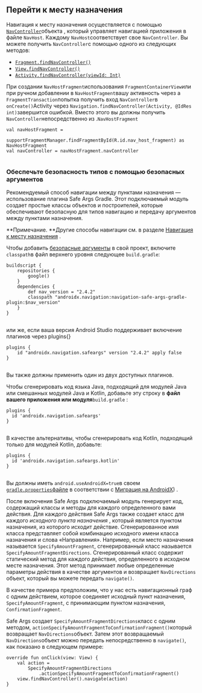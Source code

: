 ## Перейти к месту назначения

Навигация к месту назначения осуществляется с помощью [`NavController`](https://developer.android.com/reference/androidx/navigation/NavController)объекта , который управляет навигацией приложения в файле `NavHost`. Каждому `NavHost`соответствует свое `NavController`. Вы можете получить `NavController`с помощью одного из следующих методов:

* [`Fragment.findNavController()`](https://developer.android.com/reference/kotlin/androidx/navigation/fragment/package-summary#(androidx.fragment.app.Fragment).findNavController())
* [`View.findNavController()`](https://developer.android.com/reference/kotlin/androidx/navigation/package-summary#%28android.view.View%29.findNavController%28%29)
* [`Activity.findNavController(viewId: Int)`](https://developer.android.com/reference/kotlin/androidx/navigation/package-summary#(android.app.Activity).findNavController(kotlin.Int))

При создании `NavHostFragment`использования `FragmentContainerView`или при ручном добавлении в `NavHostFragment`вашу активность через a `FragmentTransaction`попытка получить вход `NavController`в `onCreate()`Activity через `Navigation.findNavController(Activity, @IdRes int)`завершится ошибкой. Вместо этого вы должны получить `NavController`непосредственно из .`NavHostFragment`

```
val navHostFragment =
        supportFragmentManager.findFragmentById(R.id.nav_host_fragment) as NavHostFragment
val navController = navHostFragment.navController
```

![](data:image/gif;base64,R0lGODlhAQABAPABAP///wAAACH5BAEKAAAALAAAAAABAAEAAAICRAEAOw==)![](data:image/gif;base64,R0lGODlhAQABAPABAP///wAAACH5BAEKAAAALAAAAAABAAEAAAICRAEAOw== "Click and drag to move")

### Обеспечьте безопасность типов с помощью безопасных аргументов

Рекомендуемый способ навигации между пунктами назначения — использование плагина Safe Args Gradle. Этот подключаемый модуль создает простые классы объектов и построителей, которые обеспечивают безопасную для типов навигацию и передачу аргументов между пунктами назначения.

**Примечание. **Другие способы навигации см. в разделе [Навигация к месту назначения](https://developer.android.com/guide/navigation/navigation-navigate) .

Чтобы добавить [безопасные аргументы](https://developer.android.com/topic/libraries/architecture/navigation/navigation-pass-data#Safe-args) в свой проект, включите `classpath`в файл верхнего уровня следующее `build.gradle`:

```
buildscript {
    repositories {
        google()
    }
    dependencies {
        def nav_version = "2.4.2"
        classpath "androidx.navigation:navigation-safe-args-gradle-plugin:$nav_version"
    }
}
```

![](data:image/gif;base64,R0lGODlhAQABAPABAP///wAAACH5BAEKAAAALAAAAAABAAEAAAICRAEAOw==)![](data:image/gif;base64,R0lGODlhAQABAPABAP///wAAACH5BAEKAAAALAAAAAABAAEAAAICRAEAOw== "Click and drag to move")

или же, если ваша версия Android Studio поддерживает включение плагинов через plugins{}

```
plugins {
    id "androidx.navigation.safeargs" version "2.4.2" apply false
}
```

![](data:image/gif;base64,R0lGODlhAQABAPABAP///wAAACH5BAEKAAAALAAAAAABAAEAAAICRAEAOw==)![](data:image/gif;base64,R0lGODlhAQABAPABAP///wAAACH5BAEKAAAALAAAAAABAAEAAAICRAEAOw== "Click and drag to move")

Вы также должны применить один из двух доступных плагинов.

Чтобы сгенерировать код языка Java, подходящий для модулей Java или смешанных модулей Java и Kotlin, добавьте эту строку в **файл вашего приложения или модуля**`build.gradle` :

```
plugins {
  id 'androidx.navigation.safeargs'
}
```

![](data:image/gif;base64,R0lGODlhAQABAPABAP///wAAACH5BAEKAAAALAAAAAABAAEAAAICRAEAOw==)![](data:image/gif;base64,R0lGODlhAQABAPABAP///wAAACH5BAEKAAAALAAAAAABAAEAAAICRAEAOw== "Click and drag to move")

В качестве альтернативы, чтобы сгенерировать код Kotlin, подходящий только для модулей Kotlin, добавьте:

```
plugins {
  id 'androidx.navigation.safeargs.kotlin'
}
```

![](data:image/gif;base64,R0lGODlhAQABAPABAP///wAAACH5BAEKAAAALAAAAAABAAEAAAICRAEAOw==)![](data:image/gif;base64,R0lGODlhAQABAPABAP///wAAACH5BAEKAAAALAAAAAABAAEAAAICRAEAOw== "Click and drag to move")

Вы должны иметь `android.useAndroidX=true`в своем [`gradle.properties`файле](https://developer.android.com/studio/build#properties-files) в соответствии с [Миграция на AndroidX](https://developer.android.com/jetpack/androidx/migrate#migrate)) .

После включения Safe Args подключаемый модуль генерирует код, содержащий классы и методы для каждого определенного вами действия. Для каждого действия Safe Args также создает класс для каждого *исходного пункта назначения* , который является пунктом назначения, из которого исходит действие. Сгенерированное имя класса представляет собой комбинацию исходного имени класса назначения и слова «Направления». Например, если место назначения называется `SpecifyAmountFragment`, сгенерированный класс называется `SpecifyAmountFragmentDirections`. Сгенерированный класс содержит статический метод для каждого действия, определенного в исходном месте назначения. Этот метод принимает любые определенные параметры действия в качестве аргументов и возвращает `NavDirections` объект, который вы можете передать `navigate()`.

В качестве примера предположим, что у нас есть навигационный граф с одним действием, которое соединяет исходный пункт назначения, `SpecifyAmountFragment`, с принимающим пунктом назначения, `ConfirmationFragment`.

Safe Args создает `SpecifyAmountFragmentDirections`класс с одним методом, `actionSpecifyAmountFragmentToConfirmationFragment()`который возвращает `NavDirections`объект. Затем этот возвращаемый `NavDirections`объект можно передать непосредственно в `navigate()`, как показано в следующем примере:

```
override fun onClick(view: View) {
    val action =
        SpecifyAmountFragmentDirections
            .actionSpecifyAmountFragmentToConfirmationFragment()
    view.findNavController().navigate(action)
}
```

![](data:image/gif;base64,R0lGODlhAQABAPABAP///wAAACH5BAEKAAAALAAAAAABAAEAAAICRAEAOw==)![](data:image/gif;base64,R0lGODlhAQABAPABAP///wAAACH5BAEKAAAALAAAAAABAAEAAAICRAEAOw== "Click and drag to move")
